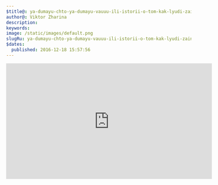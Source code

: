 ```yaml
---
$title@: ya-dumayu-chto-ya-dumayu-vauuu-ili-istorii-o-tom-kak-lyudi-zainteresovalis-naukoy
author@: Viktor Zharina
description: 
keywords: 
image: /static/images/default.png
slugRu: ya-dumayu-chto-ya-dumayu-vauuu-ili-istorii-o-tom-kak-lyudi-zainteresovalis-naukoy
$dates:
  published: 2016-12-18 15:57:56
---
```

<p>
  <div class="videoWrapper">
    <iframe width="560" height="315" src="https://www.youtube.com/embed/O0dTFs8g8YQ" frameborder="0" allowfullscreen></iframe>
  </div>
</p>